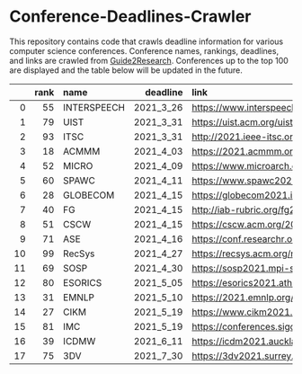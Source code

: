 # Conference-Deadlines-Crawler

This repository contains code that crawls deadline information for various computer science conferences. 
Conference names, rankings, deadlines, and links are crawled from [Guide2Research](https://www.guide2research.com/topconf/).
Conferences up to the top 100 are displayed and the table below will be updated in the future.

|    |   rank | name        |   deadline | link                                      |
|---:|-------:|:------------|-----------:|:------------------------------------------|
|  0 |     55 | INTERSPEECH |  2021_3_26 | https://www.interspeech2021.org/          |
|  1 |     79 | UIST        |  2021_3_31 | https://uist.acm.org/uist2021/            |
|  2 |     93 | ITSC        |  2021_3_31 | http://2021.ieee-itsc.org/                |
|  3 |     18 | ACMMM       |  2021_4_03 | https://2021.acmmm.org/                   |
|  4 |     52 | MICRO       |  2021_4_09 | https://www.microarch.org/micro54/        |
|  5 |     60 | SPAWC       |  2021_4_11 | https://www.spawc2021.com/                |
|  6 |     28 | GLOBECOM    |  2021_4_15 | https://globecom2021.ieee-globecom.org/   |
|  7 |     40 | FG          |  2021_4_15 | http://iab-rubric.org/fg2021/             |
|  8 |     51 | CSCW        |  2021_4_15 | https://cscw.acm.org/2021/                |
|  9 |     71 | ASE         |  2021_4_16 | https://conf.researchr.org/home/ase-2021  |
| 10 |     99 | RecSys      |  2021_4_27 | https://recsys.acm.org/recsys21/          |
| 11 |     69 | SOSP        |  2021_4_30 | https://sosp2021.mpi-sws.org/             |
| 12 |     80 | ESORICS     |  2021_5_05 | https://esorics2021.athene-center.de/     |
| 13 |     31 | EMNLP       |  2021_5_10 | https://2021.emnlp.org/                   |
| 14 |     27 | CIKM        |  2021_5_19 | https://www.cikm2021.org/                 |
| 15 |     81 | IMC         |  2021_5_19 | https://conferences.sigcomm.org/imc/2021/ |
| 16 |     39 | ICDMW       |  2021_6_11 | https://icdm2021.auckland.ac.nz/          |
| 17 |     75 | 3DV         |  2021_7_30 | https://3dv2021.surrey.ac.uk/             |
